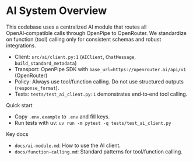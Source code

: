 # AI System Overview

This codebase uses a centralized AI module that routes all OpenAI‑compatible calls through OpenPipe to OpenRouter. We standardize on function (tool) calling only for consistent schemas and robust integrations.

- Client: `src/ai/client.py:1` (`AIClient`, `ChatMessage`, `build_standard_metadata`)
- Transport: OpenPipe SDK with `base_url=https://openrouter.ai/api/v1` (OpenRouter)
- Policy: Always use tool/function calling. Do not use structured outputs (`response_format`).
- Tests: `tests/test_ai_client.py:1` demonstrates end‑to‑end tool calling.

Quick start
- Copy `.env.example` to `.env` and fill keys.
- Run tests with uv: `uv run -m pytest -q tests/test_ai_client.py`

Key docs
- `docs/ai-module.md`: How to use the AI client.
- `docs/function-calling.md`: Standard patterns for tool/function calling.

